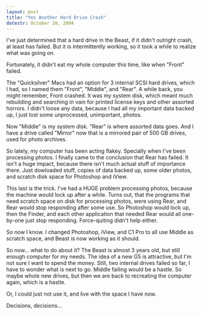 ```yaml
---
layout: post
title: "Yes Another Hard Drive Crash"
datestr: October 10, 2004
---
```


I've just determined that a hard drive in the Beast, if it didn't outright crash, at least has failed.  But it is intermittently working, so it took a while to realize what was going on.

Fortunately, it didn't eat my whole computer this time, like when "Front" failed.

The "Quicksilver" Macs had an option for 3 internal SCSI hard drives, which I had, so I named them "Front", "Middle", and "Rear".  A while back, you might remember, Front crashed.  It was my system disk, which meant much rebuilding and searching in vain for printed license keys and other assorted horrors.  I didn't loose any data, because I had all my important data backed up, I just lost some unprocessed, unimportant, photos.

Now "Middle" is my system disk.  "Rear" is where assorted data goes.  And I have a drive called "Mirror" now that is a mirrored pair of 500 GB drives, used for photo archives.

So lately, my computer has been acting flakey.  Specially when I've been processing photos.  I finally came to the conclusion that Rear has failed.  It isn't a huge impact, because there isn't much actual stuff of importance there.  Just dowloaded stuff, copies of data backed up, some older photos, and scratch disk space for Photoshop and iView.

This last is the trick.  I've had a <span class="reallyreally">HUGE</span> problem processing photos, because the machine would lock up after a while.  Turns out, that the programs that need scratch space on disk for processing photos, were using Rear, and Rear would stop responding after some use.  So Photoshop would lock up, then the Finder, and each other application that needed Rear would all one-by-one just stop responding.  Force-quiting didn't help either.

So now I know.  I changed Photoshop, iView, and C1 Pro to all use Middle as scratch space, and Beast is now working as it should.

So now... what to do about it?  The Beast is almost 3 years old, but still enough computer for my needs.  The idea of a new G5 is attractive, but I'm not sure I want to spend the money.  Still, two internal drives failed so far, I have to wonder what is next to go.  Middle failing would be a hastle.  So maybe whole new drives, but then we are back to recreating the computer again, which is a hastle.

Or, I could just not use it, and live with the space I have now.

Decisions, decisions...

